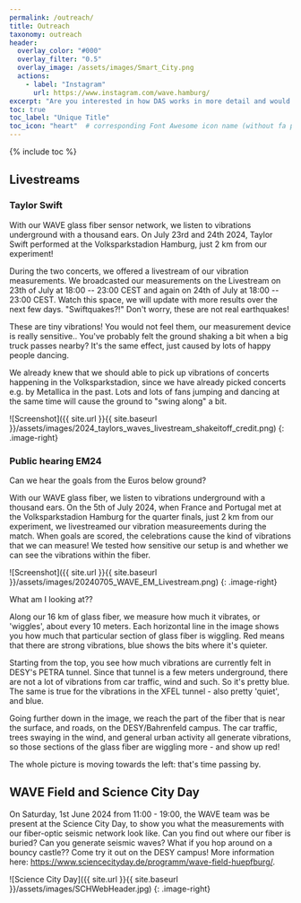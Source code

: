 ```yaml
---
permalink: /outreach/
title: Outreach
taxonomy: outreach
header:
  overlay_color: "#000"
  overlay_filter: "0.5"
  overlay_image: /assets/images/Smart_City.png
  actions:
    - label: "Instagram"
      url: https://www.instagram.com/wave.hamburg/
excerpt: "Are you interested in how DAS works in more detail and would like a brief explanation? Then take a look at our Instagram channel, where we publish short videos and other content. "
toc: true
toc_label: "Unique Title"
toc_icon: "heart"  # corresponding Font Awesome icon name (without fa prefix)
---
```


{% include toc %}

## Livestreams 

### Taylor Swift

With our WAVE glass fiber sensor network, we listen to vibrations underground with a thousand ears. On July 23rd and 24th 2024, Taylor Swift performed at the Volksparkstadion Hamburg, just 2 km from our experiment!

During the two concerts, we offered a livestream of our vibration measurements.
We broadcasted our measurements on the Livestream on 23th of July at 18:00 -- 23:00 CEST
and again on 24th of July at 18:00 -- 23:00 CEST.
Watch this space, we will update with more results over the next few days.
"Swiftquakes?!" Don't worry, these are not real earthquakes!

These are tiny vibrations! You would not feel them, our measurement device is really sensitive..
You've probably felt the ground shaking a bit when a big truck passes nearby? It's the same effect, just caused by lots of happy people dancing.

We already knew that we should able to pick up vibrations of concerts happening in the Volksparkstadion, since we have already picked concerts e.g. by Metallica in the past. Lots and lots of fans jumping and dancing at the same time will cause the ground to "swing along" a bit.

![Screenshot]({{ site.url }}{{ site.baseurl }}/assets/images/2024_taylors_waves_livestream_shakeitoff_credit.png)
{: .image-right}

### Public hearing EM24 

Can we hear the goals from the Euros below ground?

With our WAVE glass fiber, we listen to vibrations underground with a thousand ears. On the 5th of July 2024, when France and Portugal met at the Volksparkstadion Hamburg for the quarter finals, just 2 km from our experiment, we livestreamed our vibration measureements during the match. When goals are scored, the celebrations cause the kind of vibrations that we can measure! We tested how sensitive our setup is and whether we can see the vibrations within the fiber.

![Screenshot]({{ site.url }}{{ site.baseurl }}/assets/images/20240705_WAVE_EM_Livestream.png)
{: .image-right}

What am I looking at??

Along our 16 km of glass fiber, we measure how much it vibrates, or 'wiggles', about every 10 meters. Each horizontal line in the image shows you how much that particular section of glass fiber is wiggling. Red means that there are strong vibrations, blue shows the bits where it's quieter.

Starting from the top, you see how much vibrations are currently felt in DESY's PETRA tunnel. Since that tunnel is a few meters underground, there are not a lot of vibrations from car traffic, wind and such. So it's pretty blue. The same is true for the vibrations in the XFEL tunnel - also pretty 'quiet', and blue.

Going further down in the image, we reach the part of the fiber that is near the surface, and roads, on the DESY/Bahrenfeld campus. The car traffic, trees swaying in the wind, and general urban activity all generate vibrations, so those sections of the glass fiber are wiggling more - and show up red!

The whole picture is moving towards the left: that's time passing by.


## WAVE Field and Science City Day

On Saturday, 1st June 2024 from 11:00 - 19:00, the WAVE team was be present at the Science City Day, to show you what the measurements with our fiber-optic seismic network look like. Can you find out where our fiber is buried? Can you generate seismic waves? What if you hop around on a bouncy castle?? Come try it out on the DESY campus! More information here: https://www.sciencecityday.de/programm/wave-field-huepfburg/.

![Science City Day]({{ site.url }}{{ site.baseurl }}/assets/images/SCHWebHeader.jpg)
{: .image-right}
